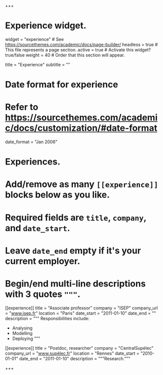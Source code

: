 +++
# Experience widget.
widget = "experience"  # See https://sourcethemes.com/academic/docs/page-builder/
headless = true  # This file represents a page section.
active = true  # Activate this widget? true/false
weight = 40  # Order that this section will appear.

title = "Experience"
subtitle = ""

# Date format for experience
#   Refer to https://sourcethemes.com/academic/docs/customization/#date-format
date_format = "Jan 2006"

# Experiences.
#   Add/remove as many `[[experience]]` blocks below as you like.
#   Required fields are `title`, `company`, and `date_start`.
#   Leave `date_end` empty if it's your current employer.
#   Begin/end multi-line descriptions with 3 quotes `"""`.
[[experience]]
  title = "Associate professor"
  company = "ISEP"
  company_url = "www.isep.fr"
  location = "Paris"
  date_start = "2011-01-10"
  date_end = ""
  description = """
  Responsibilities include:
  
  * Analysing
  * Modelling
  * Deploying
  """

[[experience]]
  title = "Postdoc, researcher"
  company = "CentralSupélec"
  company_url = "www.supélec.fr"
  location = "Rennes"
  date_start = "2010-01-01"
  date_end = "2011-01-10"
  description = """Research."""

+++
